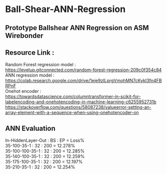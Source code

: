 # Ball-Shear-ANN-Regression
## Prototype Ballshear ANN Regression on ASM Wirebonder
## Resource Link :<br/>
Random Forest regression model : <br/>
https://levelup.gitconnected.com/random-forest-regression-209c0f354c84
ANN regression model :<br/> 
https://colab.research.google.com/drive/1eje9zILprgVmohMN7cKykI3fn4FBRPnF <br/>
Onehot encoder :<br/>
https://towardsdatascience.com/columntransformer-in-scikit-for-labelencoding-and-onehotencoding-in-machine-learning-c6255952731b <br/>
https://stackoverflow.com/questions/58087238/valueerror-setting-an-array-element-with-a-sequence-when-using-onehotencoder-on

## ANN Evaluation <br/>
In-HiddenLayer-Out : BS : EP = Loss% <br/>
35-100-35-1 : 32 : 200 = 12.278% <br/>
35-100-100-35-1 : 32 : 200 = 12.285% <br/>
35-140-100-35-1 : 32 : 200 = 12.259% <br/>
35-175-100-35-1 : 32 : 200 = 12.197% <br/>
35-210-35-1 : 32 : 200 = 12.254% <br/>


